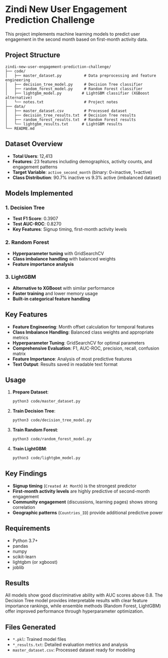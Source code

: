 # Zindi New User Engagement Prediction Challenge

This project implements machine learning models to predict user engagement in the second month based on first-month activity data.

## Project Structure

```
zindi-new-user-engagement-prediction-challenge/
├── code/
│   ├── master_dataset.py          # Data preprocessing and feature engineering
│   ├── decision_tree_model.py     # Decision Tree classifier
│   ├── random_forest_model.py     # Random Forest classifier
│   ├── lightgbm_model.py         # LightGBM classifier (XGBoost alternative)
│   └── notes.txt                  # Project notes
├── data/
│   ├── master_dataset.csv         # Processed dataset
│   ├── decision_tree_results.txt  # Decision Tree results
│   ├── random_forest_results.txt  # Random Forest results
│   └── lightgbm_results.txt      # LightGBM results
└── README.md
```

## Dataset Overview

- **Total Users**: 12,413
- **Features**: 23 features including demographics, activity counts, and engagement patterns
- **Target Variable**: `active_second_month` (binary: 0=inactive, 1=active)
- **Class Distribution**: 90.7% inactive vs 9.3% active (imbalanced dataset)

## Models Implemented

### 1. Decision Tree
- **Test F1 Score**: 0.3907
- **Test AUC-ROC**: 0.8270
- **Key Features**: Signup timing, first-month activity levels

### 2. Random Forest
- **Hyperparameter tuning** with GridSearchCV
- **Class imbalance handling** with balanced weights
- **Feature importance analysis**

### 3. LightGBM
- **Alternative to XGBoost** with similar performance
- **Faster training** and lower memory usage
- **Built-in categorical feature handling**

## Key Features

- **Feature Engineering**: Month offset calculation for temporal features
- **Class Imbalance Handling**: Balanced class weights and appropriate metrics
- **Hyperparameter Tuning**: GridSearchCV for optimal parameters
- **Comprehensive Evaluation**: F1, AUC-ROC, precision, recall, confusion matrix
- **Feature Importance**: Analysis of most predictive features
- **Text Output**: Results saved in readable text format

## Usage

1. **Prepare Dataset**:
   ```bash
   python3 code/master_dataset.py
   ```

2. **Train Decision Tree**:
   ```bash
   python3 code/decision_tree_model.py
   ```

3. **Train Random Forest**:
   ```bash
   python3 code/random_forest_model.py
   ```

4. **Train LightGBM**:
   ```bash
   python3 code/lightgbm_model.py
   ```

## Key Findings

- **Signup timing** (`Created At Month`) is the strongest predictor
- **First-month activity levels** are highly predictive of second-month engagement
- **Community engagement** (discussions, learning pages) shows strong correlation
- **Geographic patterns** (`Countries_ID`) provide additional predictive power

## Requirements

- Python 3.7+
- pandas
- numpy
- scikit-learn
- lightgbm (or xgboost)
- joblib

## Results

All models show good discriminative ability with AUC scores above 0.8. The Decision Tree model provides interpretable results with clear feature importance rankings, while ensemble methods (Random Forest, LightGBM) offer improved performance through hyperparameter optimization.

## Files Generated

- `*.pkl`: Trained model files
- `*_results.txt`: Detailed evaluation metrics and analysis
- `master_dataset.csv`: Processed dataset ready for modeling
